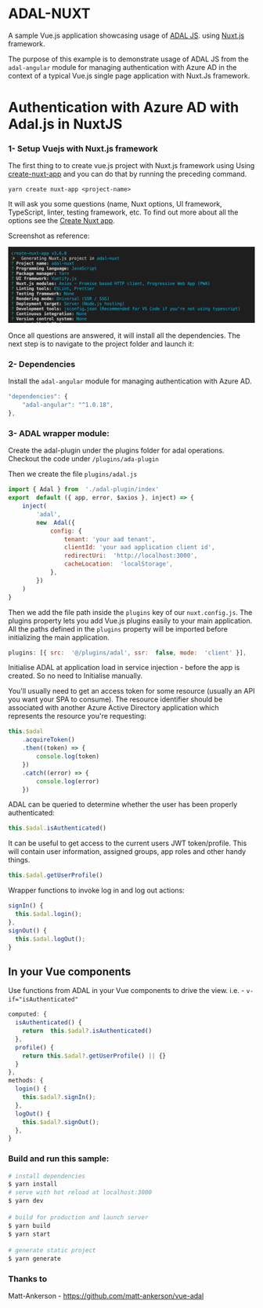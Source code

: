 # ADAL-NUXT

A sample Vue.js application showcasing usage of [ADAL JS](https://github.com/AzureAD/azure-activedirectory-library-for-js). using [Nuxt.js](https://nuxtjs.org/) framework.

The purpose of this example is to demonstrate usage of ADAL JS from the `adal-angular` module for managing authentication with Azure AD in the context of a typical Vue.js single page application with Nuxt.Js framework.

# Authentication with Azure AD with Adal.js in NuxtJS

### 1- Setup Vuejs with Nuxt.js framework

The first thing to to create vue.js project with Nuxt.js framework using Using [create-nuxt-app](https://nuxtjs.org/docs/2.x/get-started/installation) and you can do that by running the preceding command.

```
yarn create nuxt-app <project-name>
```

It will ask you some questions (name, Nuxt options, UI framework, TypeScript, linter, testing framework, etc. To find out more about all the options see the [Create Nuxt app](https://github.com/nuxt/create-nuxt-app/blob/master/README.md).

Screenshot as reference:

![enter image description here](https://github.com/hakim-ali/adal-nuxt-portal/blob/master/nuxt-project-settings.png)

Once all questions are answered, it will install all the dependencies. The next step is to navigate to the project folder and launch it:

### 2- Dependencies

Install the `adal-angular` module for managing authentication with Azure AD.

```JavaScript
"dependencies": {
    "adal-angular": "^1.0.18",
},
```

### 3- ADAL wrapper module:

Create the adal-plugin under the plugins folder for adal operations. Checkout the code under `/plugins/ada-plugin`

Then we create the file `plugins/adal.js`

```JavaScript
import { Adal } from  './adal-plugin/index'
export  default ({ app, error, $axios }, inject) => {
	inject(
		'adal',
		new  Adal({
			config: {
				tenant: 'your aad tenant',
				clientId: 'your aad application client id',
  				redirectUri:  'http://localhost:3000',
				cacheLocation:  'localStorage',
			},
		})
	)
}
```

Then we add the file path inside the `plugins` key of our `nuxt.config.js`. The plugins property lets you add Vue.js plugins easily to your main application. All the paths defined in the `plugins` property will be imported before initializing the main application.

```JavaScript
plugins: [{ src:  '@/plugins/adal', ssr:  false, mode:  'client' }],
```

Initialise ADAL at application load in service injection - before the app is created. So no need to Initialise manually.

You'll usually need to get an access token for some resource (usually an API you want your SPA to consume). The resource identifier should be associated with another Azure Active Directory application which represents the resource you're requesting:

```JavaScript
this.$adal
	.acquireToken()
	.then((token) => {
		console.log(token)
	})
	.catch((error) => {
		console.log(error)
	})
```

ADAL can be queried to determine whether the user has been properly authenticated:

```JavaScript
this.$adal.isAuthenticated()
```

It can be useful to get access to the current users JWT token/profile. This will contain user information, assigned groups, app roles and other handy things.

```JavaScript
this.$adal.getUserProfile()
```

Wrapper functions to invoke log in and log out actions:

```JavaScript
signIn() {
  this.$adal.login();
},
signOut() {
  this.$adal.logOut();
}
```

## In your Vue components

Use functions from ADAL in your Vue components to drive the view. i.e. - `v-if="isAuthenticated"`

```JavaScript
computed: {
  isAuthenticated() {
	return  this.$adal?.isAuthenticated()
  },
  profile() {
	return this.$adal?.getUserProfile() || {}
  }
},
methods: {
  login() {
    this.$adal?.signIn();
  },
  logOut() {
    this.$adal?.signOut();
  },
}
```

### Build and run this sample:

```bash
# install dependencies
$ yarn install
# serve with hot reload at localhost:3000
$ yarn dev

# build for production and launch server
$ yarn build
$ yarn start

# generate static project
$ yarn generate
```

### Thanks to

Matt-Ankerson - https://github.com/matt-ankerson/vue-adal
